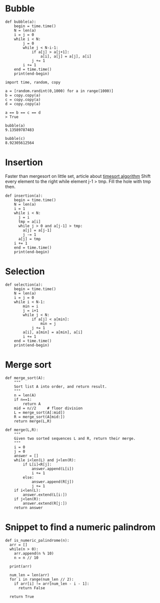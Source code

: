 # Bubble

```
def bubble(a):
    begin = time.time()
    N = len(a)                                                                                                                                                      
    i = j = 0
    while i < N:
        j = 0
        while j < N-i-1:
            if a[j] > a[j+1]:
                a[i], a[j] = a[j], a[i]
            j += 1
        i += 1
    end = time.time()
    print(end-begin)
```

```
import time, random, copy

a = [random.randint(0,1000) for a in range(1000)]
b = copy.copy(a)
c = copy.copy(a)
d = copy.copy(a)

a == b == c == d
> True

bubble(a)
9.13589787483

bubble(c)
8.92305612564

```

# Insertion 
Faster than mergesort on little set, article about [timesort algorithm](https://hackernoon.com/timsort-the-fastest-sorting-algorithm-youve-never-heard-of-36b28417f399)
Shift every element to the right while element j-1 > tmp.
Fill the hole with tmp then.

```
def insertion(a):
    begin = time.time()
    N = len(a)
    i = 1
    while i < N:
      j = i
      tmp = a[i]
      while j > 0 and a[j-1] > tmp:
        a[j] = a[j-1]
        j -= 1
      a[j] = tmp
    i += 1
    end = time.time()
    print(end-begin)
```


# Selection

```
def selection(a):
    begin = time.time()
    N = len(a)
    i = j = 0
    while i < N-1:
        min = i
        j = i+1
        while j < N:
            if a[j] < a[min]:
                min = j
            j += 1
        a[i], a[min] = a[min], a[i]
        i += 1
    end = time.time()
    print(end-begin)
```

# Merge sort

```
def merge_sort(A):
    """
    Sort list A into order, and return result.
    """
    n = len(A)
    if n==1: 
        return A
    mid = n//2     # floor division
    L = merge_sort(A[:mid])
    R = merge_sort(A[mid:])
    return merge(L,R)

def merge(L,R):
    """
    Given two sorted sequences L and R, return their merge.
    """
    i = 0
    j = 0
    answer = []
    while i<len(L) and j<len(R):
        if L[i]<R[j]:
            answer.append(L[i])
            i += 1
        else:
            answer.append(R[j])
            j += 1
    if i<len(L):
        answer.extend(L[i:])
    if j<len(R):
        answer.extend(R[j:])
    return answer
```






# Snippet to find a numeric palindrom

```
def is_numeric_palindrome(n):
  arr = []
  while(n > 0):
    arr.append(n % 10)
    n = n // 10

  print(arr)

  num_len = len(arr)
  for i in range(num_len // 2):
    if arr[i] != arr[num_len - i - 1]:
      return False

  return True
```





